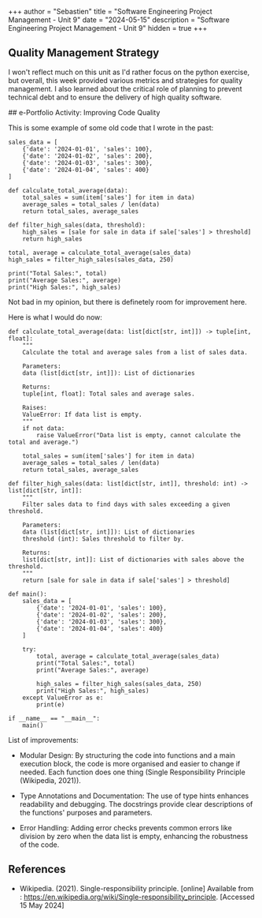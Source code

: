 +++
author = "Sebastien"
title = "Software Engineering Project Management - Unit 9"
date = "2024-05-15"
description = "Software Engineering Project Management - Unit 9"
hidden = true
+++

## Quality Management Strategy

I won't reflect much on this unit as I'd rather focus on the python exercise, but overall, this week provided various metrics and strategies for quality management. I also learned about the critical role of planning to prevent technical debt and to ensure the delivery of high quality software.

## e-Portfolio Activity: Improving Code Quality

This is some example of some old code that I wrote in the past:

```python3
sales_data = [
    {'date': '2024-01-01', 'sales': 100},
    {'date': '2024-01-02', 'sales': 200},
    {'date': '2024-01-03', 'sales': 300},
    {'date': '2024-01-04', 'sales': 400}
]

def calculate_total_average(data):
    total_sales = sum(item['sales'] for item in data)
    average_sales = total_sales / len(data)
    return total_sales, average_sales

def filter_high_sales(data, threshold):
    high_sales = [sale for sale in data if sale['sales'] > threshold]
    return high_sales

total, average = calculate_total_average(sales_data)
high_sales = filter_high_sales(sales_data, 250)

print("Total Sales:", total)
print("Average Sales:", average)
print("High Sales:", high_sales)
```

Not bad in my opinion, but there is definetely room for improvement here.

Here is what I would do now:

```python3
def calculate_total_average(data: list[dict[str, int]]) -> tuple[int, float]:
    """
    Calculate the total and average sales from a list of sales data.

    Parameters:
    data (list[dict[str, int]]): List of dictionaries

    Returns:
    tuple[int, float]: Total sales and average sales.

    Raises:
    ValueError: If data list is empty.
    """
    if not data:
        raise ValueError("Data list is empty, cannot calculate the total and average.")

    total_sales = sum(item['sales'] for item in data)
    average_sales = total_sales / len(data)
    return total_sales, average_sales

def filter_high_sales(data: list[dict[str, int]], threshold: int) -> list[dict[str, int]]:
    """
    Filter sales data to find days with sales exceeding a given threshold.

    Parameters:
    data (list[dict[str, int]]): List of dictionaries
    threshold (int): Sales threshold to filter by.

    Returns:
    list[dict[str, int]]: List of dictionaries with sales above the threshold.
    """
    return [sale for sale in data if sale['sales'] > threshold]

def main():
    sales_data = [
        {'date': '2024-01-01', 'sales': 100},
        {'date': '2024-01-02', 'sales': 200},
        {'date': '2024-01-03', 'sales': 300},
        {'date': '2024-01-04', 'sales': 400}
    ]

    try:
        total, average = calculate_total_average(sales_data)
        print("Total Sales:", total)
        print("Average Sales:", average)

        high_sales = filter_high_sales(sales_data, 250)
        print("High Sales:", high_sales)
    except ValueError as e:
        print(e)

if __name__ == "__main__":
    main()
```

List of improvements:
- Modular Design: By structuring the code into functions and a main execution block, the code is more organised and easier to change if needed. Each function does one thing (Single Responsibility Principle (Wikipedia, 2021)).

- Type Annotations and Documentation: The use of type hints enhances readability and debugging. The docstrings provide clear descriptions of the functions' purposes and parameters.

- Error Handling: Adding error checks prevents common errors like division by zero when the data list is empty, enhancing the robustness of the code.

## References

- Wikipedia. (2021). Single-responsibility principle. [online] Available from : https://en.wikipedia.org/wiki/Single-responsibility_principle. [Accessed 15 May 2024]